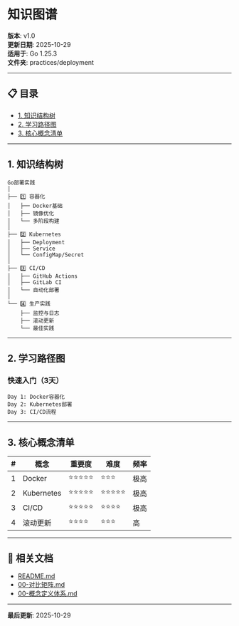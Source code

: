 ﻿# 知识图谱

**版本**: v1.0  
**更新日期**: 2025-10-29  
**适用于**: Go 1.25.3  
**文件夹**: practices/deployment

---

## 📋 目录

- [1. 知识结构树](#1.-知识结构树)
- [2. 学习路径图](#2.-学习路径图)
- [3. 核心概念清单](#3.-核心概念清单)

---

## 1. 知识结构树

```text
Go部署实践
│
├── 1️⃣ 容器化
│   ├── Docker基础
│   ├── 镜像优化
│   └── 多阶段构建
│
├── 2️⃣ Kubernetes
│   ├── Deployment
│   ├── Service
│   └── ConfigMap/Secret
│
├── 3️⃣ CI/CD
│   ├── GitHub Actions
│   ├── GitLab CI
│   └── 自动化部署
│
└── 4️⃣ 生产实践
    ├── 监控与日志
    ├── 滚动更新
    └── 最佳实践
```

---

## 2. 学习路径图

### 快速入门（3天）

```text
Day 1: Docker容器化
Day 2: Kubernetes部署
Day 3: CI/CD流程
```

---

## 3. 核心概念清单

| # | 概念 | 重要度 | 难度 | 频率 |
|---|------|--------|------|------|
| 1 | Docker | ⭐⭐⭐⭐⭐ | ⭐⭐⭐ | 极高 |
| 2 | Kubernetes | ⭐⭐⭐⭐⭐ | ⭐⭐⭐⭐⭐ | 极高 |
| 3 | CI/CD | ⭐⭐⭐⭐⭐ | ⭐⭐⭐⭐ | 极高 |
| 4 | 滚动更新 | ⭐⭐⭐⭐ | ⭐⭐⭐ | 高 |

---

## 🔗 相关文档

- [README.md](./README.md)
- [00-对比矩阵.md](./00-对比矩阵.md)
- [00-概念定义体系.md](./00-概念定义体系.md)

---

**最后更新**: 2025-10-29

